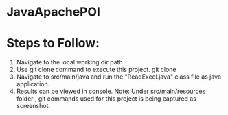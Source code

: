 # JavaApachePOI
# Steps to Follow:
1. Navigate to the local working dir path
2. Use git clone command to execute this project. git clone
3. Navigate to src/main/java and run the "ReadExcel.java" class file as java application.
4. Results can be viewed in console.
Note: Under src/main/resources folder , git commands used for this project is being captured as screenshot.